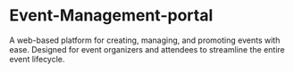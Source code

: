 # Event-Management-portal
A web-based platform for creating, managing, and promoting events with ease. Designed for event organizers and attendees to streamline the entire event lifecycle.
